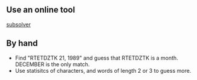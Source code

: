 ## Use an online tool
[subsolver](https://www.guballa.de/substitution-solver)

## By hand
- Find "RTETDZTK 21, 1989" and guess that RTETDZTK is a month. DECEMBER is the only match.
- Use statisitcs of characters, and words of length 2 or 3 to guess more.
